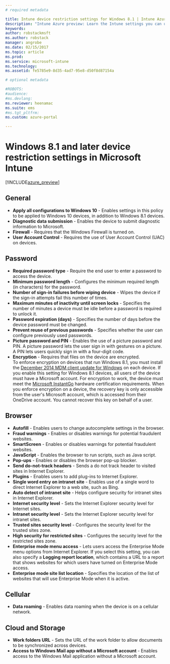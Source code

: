 ```yaml
---
# required metadata

title: Intune device restriction settings for Windows 8.1 | Intune Azure preview | Microsoft Docs
description: "Intune Azure preview: Learn the Intune settings you can use to control device settings and functionality on Windows 8.1 devices."
keywords:
author: robstackmsft
ms.author: robstack
manager: angrobe
ms.date: 02/15/2017
ms.topic: article
ms.prod:
ms.service: microsoft-intune
ms.technology:
ms.assetid: fe5785e9-8d35-4ad7-95e8-d50f8d87154a

# optional metadata

#ROBOTS:
#audience:
#ms.devlang:
ms.reviewer: heenamac
ms.suite: ems
#ms.tgt_pltfrm:
ms.custom: azure-portal

---
```


# Windows 8.1 and later device restriction settings in Microsoft Intune

[!INCLUDE[azure_preview](../includes/azure_preview.md)]

## General
- 	**Apply all configurations to Windows 10** - Enables settings in this policy to be applied to Windows 10 devices, in addition to Windows 8.1 devices.
- 	**Diagnostic data submission** - Enables the device to submit diagnostic information to Microsoft.
- 	**Firewall** - Requires that the Windows Firewall is turned on.
- 	**User Account Control** - Requires the use of User Account Control (UAC) on devices.
## Password
- 	**Required password type** - Require the end user to enter a password to access the device.
- 	**Minimum password length** - Configures the minimum required length (in characters) for the password.
- 	**Number of sign-in failures before wiping device** - Wipes the device if the sign-in attempts fail this number of times.
- 	**Maximum minutes of inactivity until screen locks** - Specifies the number of minutes a device must be idle before a password is required to unlock it.
- 	**Password expiration (days)** - Specifies the number of days before the device password must be changed.
- 	**Prevent reuse of previous passwords** - Specifies whether the user can configure previously used passwords.
- 	**Picture password and PIN** - Enables the use of a picture password and PIN. A picture password lets the user sign in with gestures on a picture. A PIN lets users quickly sign in with a four-digit code.
- 	**Encryption** - Requires that files on the device are encrypted.<br>To enforce encryption on devices that run Windows 8.1, you must install the [December 2014 MDM client update for Windows](https://support.microsoft.com/en-us/kb/3013816) on each device.
If you enable this setting for Windows 8.1 devices, all users of the device must have a Microsoft account.
For encryption to work, the device must meet the [Microsoft InstantGo](https://blogs.windows.com/windowsexperience/2014/06/19/instantgo-a-better-way-to-sleep/#IBHULcTfI4PokO8X.97) hardware certification requirements.
When you enforce encryption on a device, the recovery key is only accessible from the user's Microsoft account, which is accessed from their OneDrive account. You cannot recover this key on behalf of a user. 	



## Browser
- 	**Autofill** - Enables users to change autocomplete settings in the browser.
- 	**Fraud warnings** - Enables or disables warnings for potential fraudulent websites.
- 	**SmartScreen** - Enables or disables warnings for potential fraudulent websites.
- 	**JavaScript** - Enables the browser to run scripts, such as Java script.
- 	**Pop-ups** - Enables or disables the browser pop-up blocker.
- 	**Send do-not-track headers** - Sends a do not track header to visited sites in Internet Explorer.
- 	**Plugins** - Enables users to add plug-ins to Internet Explorer.
- 	**Single word entry on intranet site** - Enables use of a single word to direct Internet Explorer to a web site, such as Bing.
- 	**Auto detect of intranet site** - Helps configure security for intranet sites in Internet Explorer.
- 	**Internet security level** - Sets the Internet Explorer security level for Internet sites.
- 	**Intranet security level** - Sets the Internet Explorer security level for intranet sites.
- 	**Trusted sites security level** - Configures the security level for the trusted sites zone.
- 	**High security for restricted sites** - Configures the security level for the restricted sites zone.
- 	**Enterprise mode menu access** - Lets users access the Enterprise Mode menu options from Internet Explorer.
If you select this setting, you can also specify a **Logging report location**, which contains a URL to a report that shows websites for which users have turned on Enterprise Mode access.
- 	**Enterprise mode site list location** - Specifies the location of the list of websites that will use Enterprise Mode when it is active.
## Cellular
- 	**Data roaming** - Enables data roaming when the device is on a cellular network.
## Cloud and Storage
- 	**Work folders URL** - Sets the URL of the work folder to allow documents to be synchronized across devices.
- 	**Access to Windows Mail app without a Microsoft account** - Enables access to the Windows Mail application without a Microsoft account. 	
